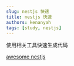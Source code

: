 ```yaml
---
slug: nestjs 快速
title: nestjs 快速
authors: kenanyah
tags: [study, nestjs]
---
```


使用相关工具快速生成代码

[awesome nestjs](https://github.com/nestjs/awesome-nestjs)
